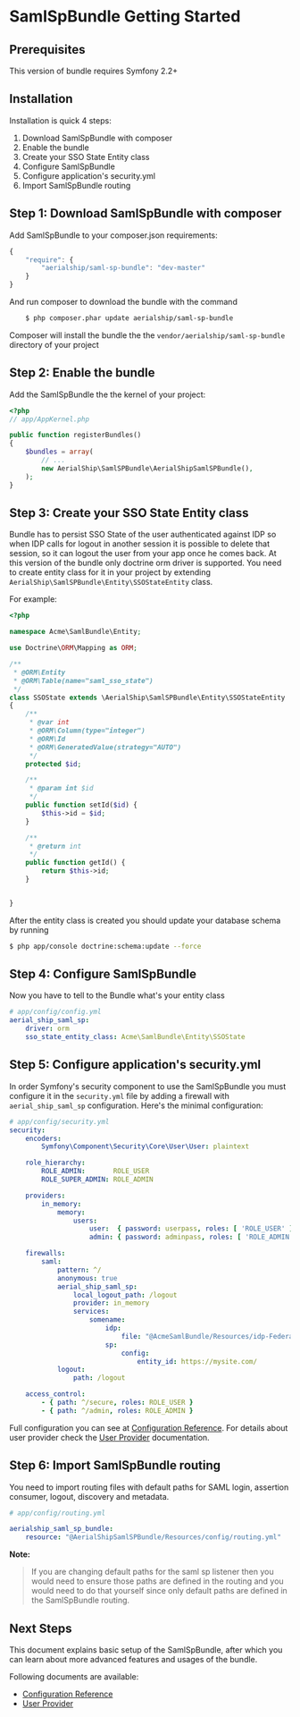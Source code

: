 SamlSpBundle Getting Started
============================

Prerequisites
-------------

This version of bundle requires Symfony 2.2+


Installation
------------

Installation is quick 4 steps:
1. Download SamlSpBundle with composer
2. Enable the bundle
3. Create your SSO State Entity class
4. Configure SamlSpBundle
5. Configure application's security.yml
6. Import SamlSpBundle routing


Step 1: Download SamlSpBundle with composer
-------------------------------------------

Add SamlSpBundle to your composer.json requirements:

```js
{
    "require": {
        "aerialship/saml-sp-bundle": "dev-master"
    }
}
```

And run composer to download the bundle with the command

``` bash
    $ php composer.phar update aerialship/saml-sp-bundle
```

Composer will install the bundle the the `vendor/aerialship/saml-sp-bundle` directory of your project


Step 2: Enable the bundle
-------------------------

Add the SamlSpBundle the the kernel of your project:

``` php
<?php
// app/AppKernel.php

public function registerBundles()
{
    $bundles = array(
        // ...
        new AerialShip\SamlSPBundle\AerialShipSamlSPBundle(),
    );
}
```


Step 3: Create your SSO State Entity class
------------------------------------------

Bundle has to persist SSO State of the user authenticated against IDP so when IDP calls for logout in another session
it is possible to delete that session, so it can logout the user from your app once he comes back. At this version
of the bundle only doctrine orm driver is supported. You need to create entity class for it in your project by
extending `AerialShip\SamlSPBundle\Entity\SSOStateEntity` class.

For example:

``` php
<?php

namespace Acme\SamlBundle\Entity;

use Doctrine\ORM\Mapping as ORM;

/**
 * @ORM\Entity
 * @ORM\Table(name="saml_sso_state")
 */
class SSOState extends \AerialShip\SamlSPBundle\Entity\SSOStateEntity
{
    /**
     * @var int
     * @ORM\Column(type="integer")
     * @ORM\Id
     * @ORM\GeneratedValue(strategy="AUTO")
     */
    protected $id;

    /**
     * @param int $id
     */
    public function setId($id) {
        $this->id = $id;
    }

    /**
     * @return int
     */
    public function getId() {
        return $this->id;
    }


}
```

After the entity class is created you should update your database schema by running

``` bash
$ php app/console doctrine:schema:update --force
```


Step 4: Configure SamlSpBundle
------------------------------

Now you have to tell to the Bundle what's your entity class

``` yaml
# app/config/config.yml
aerial_ship_saml_sp:
    driver: orm
    sso_state_entity_class: Acme\SamlBundle\Entity\SSOState

```


Step 5: Configure application's security.yml
--------------------------------------------

In order Symfony's security component to use the SamlSpBundle you must configure it in the `security.yml` file by
adding a firewall with `aerial_ship_saml_sp` configuration. Here's the minimal configuration:

``` yaml
# app/config/security.yml
security:
    encoders:
        Symfony\Component\Security\Core\User\User: plaintext

    role_hierarchy:
        ROLE_ADMIN:       ROLE_USER
        ROLE_SUPER_ADMIN: ROLE_ADMIN

    providers:
        in_memory:
            memory:
                users:
                    user:  { password: userpass, roles: [ 'ROLE_USER' ] }
                    admin: { password: adminpass, roles: [ 'ROLE_ADMIN' ] }

    firewalls:
        saml:
            pattern: ^/
            anonymous: true
            aerial_ship_saml_sp:
                local_logout_path: /logout
                provider: in_memory
                services:
                    somename:
                        idp:
                            file: "@AcmeSamlBundle/Resources/idp-FederationMetadata.xml"
                        sp:
                            config:
                                entity_id: https://mysite.com/
            logout:
                path: /logout

    access_control:
        - { path: ^/secure, roles: ROLE_USER }
        - { path: ^/admin, roles: ROLE_ADMIN }
```

Full configuration you can see at [Configuration Reference](configuration.md).
For details about user provider check the [User Provider](user_provider.md) documentation.


Step 6: Import SamlSpBundle routing
-----------------------------------

You need to import routing files with default paths for SAML login, assertion consumer, logout, discovery and metadata.

``` yml
# app/config/routing.yml

aerialship_saml_sp_bundle:
    resource: "@AerialShipSamlSPBundle/Resources/config/routing.yml"

```

**Note:**

> If you are changing default paths for the saml sp listener then you would need to ensure those paths
> are defined in the routing and you would need to do that yourself since only default paths are defined
> in the SamlSpBundle routing.


Next Steps
----------

This document explains basic setup of the SamlSpBundle, after which you can learn about more advanced features
and usages of the bundle.

Following documents are available:

* [Configuration Reference](configuration.md)
* [User Provider](user_provider.md)
